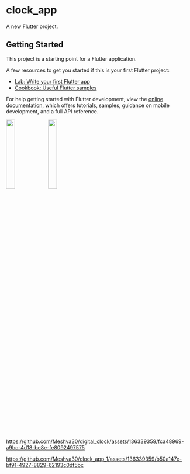 # clock_app

A new Flutter project.

## Getting Started

This project is a starting point for a Flutter application.

A few resources to get you started if this is your first Flutter project:

- [Lab: Write your first Flutter app](https://docs.flutter.dev/get-started/codelab)
- [Cookbook: Useful Flutter samples](https://docs.flutter.dev/cookbook)

For help getting started with Flutter development, view the
[online documentation](https://docs.flutter.dev/), which offers tutorials,
samples, guidance on mobile development, and a full API reference.

<p>
<img src= "https://github.com/Meshva30/digital_clock/assets/136339359/306fbb86-3218-4c96-bb00-e7ee32ac2519"width=22% heigh=35%>
<img src= "https://github.com/Meshva30/clock_app_1/assets/136339359/169394ee-3cd3-4102-b716-3d23f1b5ee50"width=22% heigh=35%>

</p>


https://github.com/Meshva30/digital_clock/assets/136339359/fca48969-a9bc-4d18-be8e-fe8092497575

https://github.com/Meshva30/clock_app_1/assets/136339359/b50a147e-bf91-4927-8829-62193c0df5bc

